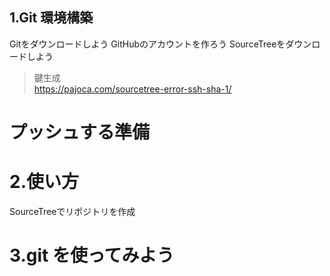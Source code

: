 ## 1.Git 環境構築

Gitをダウンロードしよう
GitHubのアカウントを作ろう
SourceTreeをダウンロードしよう

> 鍵生成  
https://pajoca.com/sourcetree-error-ssh-sha-1/


# プッシュする準備

# 2.使い方
SourceTreeでリポジトリを作成

# 3.git を使ってみよう

